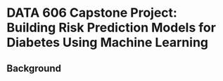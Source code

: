 # DATA 606 Capstone Project: Building Risk Prediction Models for Diabetes Using Machine Learning

## Background

